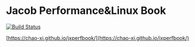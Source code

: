 # Jacob Performance&Linux Book

[![Build Status](https://travis-ci.com/Chao-Xi/jxperfbook.svg?branch=main)](https://travis-ci.com/Chao-Xi/jxperfbook)

[https://chao-xi.github.io/jxperfbook/](https://chao-xi.github.io/jxperfbook/)

